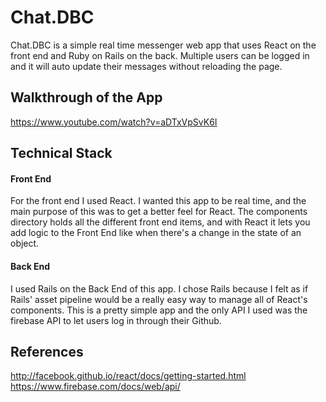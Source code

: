 # Chat.DBC
Chat.DBC is a simple real time messenger web app that uses React on the front end and Ruby on Rails on the back. Multiple users can be logged in and it will auto update their messages without reloading the page.


## Walkthrough of the App

https://www.youtube.com/watch?v=aDTxVpSvK6I

## Technical Stack

#### Front End
For the front end I used React. I wanted this app to be real time, and the main purpose of this was to get a better feel for React. The components directory holds all the different front end items, and with React it lets you add logic to the Front End like when there's a change in the state of an object.


#### Back End
I used Rails on the Back End of this app. I chose Rails because I felt as if Rails' asset pipeline would be a really easy way to manage all of React's components. This is a pretty simple app and the only API I used was the firebase API to let users log in through their Github.

## References
http://facebook.github.io/react/docs/getting-started.html<br>
https://www.firebase.com/docs/web/api/


